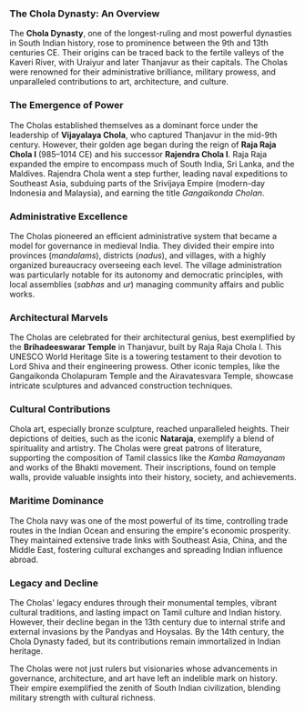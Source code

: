 ### The Chola Dynasty: An Overview

The **Chola Dynasty**, one of the longest-ruling and most powerful dynasties in South Indian history, rose to prominence between the 9th and 13th centuries CE. Their origins can be traced back to the fertile valleys of the Kaveri River, with Uraiyur and later Thanjavur as their capitals. The Cholas were renowned for their administrative brilliance, military prowess, and unparalleled contributions to art, architecture, and culture.

### The Emergence of Power

The Cholas established themselves as a dominant force under the leadership of **Vijayalaya Chola**, who captured Thanjavur in the mid-9th century. However, their golden age began during the reign of **Raja Raja Chola I** (985–1014 CE) and his successor **Rajendra Chola I**. Raja Raja expanded the empire to encompass much of South India, Sri Lanka, and the Maldives. Rajendra Chola went a step further, leading naval expeditions to Southeast Asia, subduing parts of the Srivijaya Empire (modern-day Indonesia and Malaysia), and earning the title *Gangaikonda Cholan*.

### Administrative Excellence

The Cholas pioneered an efficient administrative system that became a model for governance in medieval India. They divided their empire into provinces (*mandalams*), districts (*nadus*), and villages, with a highly organized bureaucracy overseeing each level. The village administration was particularly notable for its autonomy and democratic principles, with local assemblies (*sabhas* and *ur*) managing community affairs and public works.

### Architectural Marvels

The Cholas are celebrated for their architectural genius, best exemplified by the **Brihadeeswarar Temple** in Thanjavur, built by Raja Raja Chola I. This UNESCO World Heritage Site is a towering testament to their devotion to Lord Shiva and their engineering prowess. Other iconic temples, like the Gangaikonda Cholapuram Temple and the Airavatesvara Temple, showcase intricate sculptures and advanced construction techniques.

### Cultural Contributions

Chola art, especially bronze sculpture, reached unparalleled heights. Their depictions of deities, such as the iconic **Nataraja**, exemplify a blend of spirituality and artistry. The Cholas were great patrons of literature, supporting the composition of Tamil classics like the *Kamba Ramayanam* and works of the Bhakti movement. Their inscriptions, found on temple walls, provide valuable insights into their history, society, and achievements.

### Maritime Dominance

The Chola navy was one of the most powerful of its time, controlling trade routes in the Indian Ocean and ensuring the empire's economic prosperity. They maintained extensive trade links with Southeast Asia, China, and the Middle East, fostering cultural exchanges and spreading Indian influence abroad.

### Legacy and Decline

The Cholas' legacy endures through their monumental temples, vibrant cultural traditions, and lasting impact on Tamil culture and Indian history. However, their decline began in the 13th century due to internal strife and external invasions by the Pandyas and Hoysalas. By the 14th century, the Chola Dynasty faded, but its contributions remain immortalized in Indian heritage.

The Cholas were not just rulers but visionaries whose advancements in governance, architecture, and art have left an indelible mark on history. Their empire exemplified the zenith of South Indian civilization, blending military strength with cultural richness.